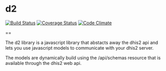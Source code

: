 d2
==

[![Build Status](https://travis-ci.org/dhis2/d2.svg?branch=master)](https://travis-ci.org/dhis2/d2)
[![Coverage Status](https://img.shields.io/coveralls/dhis2/d2.svg)](https://coveralls.io/r/dhis2/d2)
[![Code Climate](https://codeclimate.com/github/dhis2/d2/badges/gpa.svg)](https://codeclimate.com/github/dhis2/d2)

== 

The d2 library is a javascript library that abstacts away the dhis2 api and lets you use javascript models to communicate with your dhis2 server.

The models are dynamically build using the /api/schemas resource that is available through the dhis2 web api.

